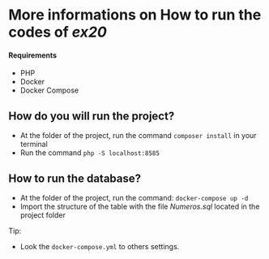 # More informations on How to run the codes of *ex20*

#### Requirements
- PHP
- Docker
- Docker Compose

## How do you will run the project?
- At the folder of the project, run the command `composer install` in your terminal
- Run the command `php -S localhost:8585`

## How to run the database?
- At the folder of the project, run the command: `docker-compose up -d`
- Import the structure of the table with the file *Numeros.sql* located in the project folder

Tip:
- Look the `docker-compose.yml` to others settings.